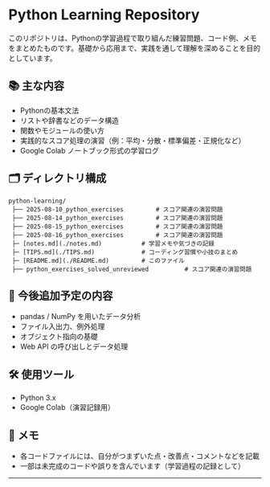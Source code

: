 # Python Learning Repository

このリポジトリは、Pythonの学習過程で取り組んだ練習問題、コード例、メモをまとめたものです。基礎から応用まで、実践を通して理解を深めることを目的としています。

## 📚 主な内容

- Pythonの基本文法
- リストや辞書などのデータ構造
- 関数やモジュールの使い方
- 実践的なスコア処理の演習（例：平均・分散・標準偏差・正規化など）
- Google Colab ノートブック形式の学習ログ

## 🗂️ ディレクトリ構成
```
python-learning/
 ├── 2025-08-10_python_exercises         # スコア関連の演習問題
 ├── 2025-08-14_python_exercises         # スコア関連の演習問題
 ├── 2025-08-15_python_exercises         # スコア関連の演習問題
 ├── 2025-08-16_python_exercises         # スコア関連の演習問題
 ├─ [notes.md](./notes.md)           # 学習メモや気づきの記録
 ├─ [TIPS.md](./TIPS.md)             # コーディング習慣や小技のまとめ
 ├─ [README.md](./README.md)         # このファイル
 ├── python_exercises_solved_unreviewed          # スコア関連の演習問題
```

## 🚀 今後追加予定の内容

- pandas / NumPy を用いたデータ分析
- ファイル入出力、例外処理
- オブジェクト指向の基礎
- Web API の呼び出しとデータ処理

## 🛠 使用ツール

- Python 3.x
- Google Colab（演習記録用）

## 💬 メモ

- 各コードファイルには、自分がつまずいた点・改善点・コメントなどを記載
- 一部は未完成のコードや誤りを含んでいます（学習過程の記録として）

---
